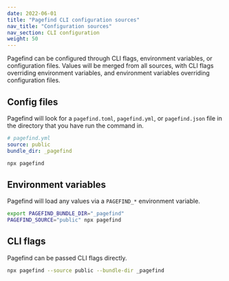 ```yaml
---
date: 2022-06-01
title: "Pagefind CLI configuration sources"
nav_title: "Configuration sources"
nav_section: CLI configuration
weight: 50
---
```


Pagefind can be configured through CLI flags, environment variables, or configuration files. Values will be merged from all sources, with CLI flags overriding environment variables, and environment variables overriding configuration files.

## Config files

Pagefind will look for a `pagefind.toml`, `pagefind.yml`, or `pagefind.json` file in the directory that you have run the command in.

```yaml
# pagefind.yml
source: public
bundle_dir: _pagefind
```
```bash
npx pagefind
```

## Environment variables

Pagefind will load any values via a `PAGEFIND_*` environment variable.

```bash
export PAGEFIND_BUNDLE_DIR="_pagefind"
PAGEFIND_SOURCE="public" npx pagefind
```

## CLI flags

Pagefind can be passed CLI flags directly.

```bash
npx pagefind --source public --bundle-dir _pagefind
```
